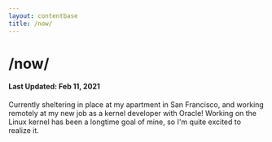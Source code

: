 ```yaml
---
layout: contentbase
title: /now/
---
```


# /now/

#### Last Updated: Feb 11, 2021

Currently sheltering in place at my apartment in San Francisco, and working
remotely at my new job as a kernel developer with Oracle! Working on the Linux
kernel has been a longtime goal of mine, so I'm quite excited to realize it.
